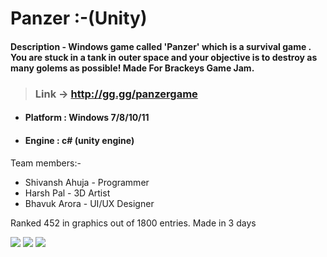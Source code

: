 

# Panzer :-(Unity)

#### Description - Windows game called 'Panzer' which is a survival game . You are stuck in a tank in outer space and your objective is to destroy as many golems as possible!  Made For Brackeys Game Jam. 


> ### Link -> http://gg.gg/panzergame  


* #### Platform : Windows 7/8/10/11 
* #### Engine : c# (unity engine)

Team members:-
* Shivansh Ahuja - Programmer
* Harsh Pal - 3D Artist
* Bhavuk Arora - UI/UX Designer
  
Ranked 452 in graphics out of 1800 entries. Made in 3 days

<img src="https://i.imgur.com/pqWvYLP.png"/>  <img src="https://i.imgur.com/OtiqX1t.png"/>
<img src="https://i.imgur.com/j27jvqq.png"/>



